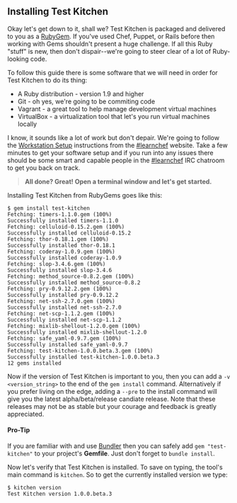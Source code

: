## Installing Test Kitchen

Okay let's get down to it, shall we? Test Kitchen is packaged and delivered to you as a [RubyGem](http://guides.rubygems.org/what-is-a-gem/). If you've used Chef, Puppet, or Rails before then working with Gems shouldn't present a huge challenge. If all this Ruby "stuff" is new, then don't dispair--we're going to steer clear of a lot of Ruby-looking code.

To follow this guide there is some software that we will need in order for Test Kitchen to do its thing:

* A Ruby distribution - version 1.9 and higher
* Git - oh yes, we're going to be commiting code
* Vagrant - a great tool to help manage development virtual machines
* VirtualBox - a virtualization tool that let's you run virtual machines locally

I know, it sounds like a lot of work but don't depair. We're going to follow the [Workstation Setup](https://learnchef.opscode.com/quickstart/workstation-setup/) instructions from the [#learnchef](https://learnchef.opscode.com/) website. Take a few minutes to get your software setup and if you run into any issues there should be some smart and capable people in the [#learnchef](http://webchat.freenode.net/?channel=learnchef) IRC chatroom to get you back on track.


> **All done? Great! Open a terminal window and let's get started.**

Installing Test Kitchen from RubyGems goes like this:

```
$ gem install test-kitchen
Fetching: timers-1.1.0.gem (100%)
Successfully installed timers-1.1.0
Fetching: celluloid-0.15.2.gem (100%)
Successfully installed celluloid-0.15.2
Fetching: thor-0.18.1.gem (100%)
Successfully installed thor-0.18.1
Fetching: coderay-1.0.9.gem (100%)
Successfully installed coderay-1.0.9
Fetching: slop-3.4.6.gem (100%)
Successfully installed slop-3.4.6
Fetching: method_source-0.8.2.gem (100%)
Successfully installed method_source-0.8.2
Fetching: pry-0.9.12.2.gem (100%)
Successfully installed pry-0.9.12.2
Fetching: net-ssh-2.7.0.gem (100%)
Successfully installed net-ssh-2.7.0
Fetching: net-scp-1.1.2.gem (100%)
Successfully installed net-scp-1.1.2
Fetching: mixlib-shellout-1.2.0.gem (100%)
Successfully installed mixlib-shellout-1.2.0
Fetching: safe_yaml-0.9.7.gem (100%)
Successfully installed safe_yaml-0.9.7
Fetching: test-kitchen-1.0.0.beta.3.gem (100%)
Successfully installed test-kitchen-1.0.0.beta.3
12 gems installed
```

Now if the version of Test Kitchen is important to you, then you can add a `-v <version_string>` to the end of the `gem install` command. Alternatively if you prefer living on the edge, adding a `--pre` to the install command will give you the latest alpha/beta/release candiate release. Note that these releases may not be as stable but your courage and feedback is greatly appreciated.

<div class="well">
  <h4><span class="glyphicon glyphicon-pushpin"></span> Pro-Tip</h4>
  <p>If you are familiar with and use <a href="http://bundler.io/">Bundler</a> then you can safely add <code>gem "test-kitchen"</code> to your project's <strong>Gemfile</strong>. Just don't forget to <code>bundle install</code>.</p>
</div>

Now let's verify that Test Kitchen is installed. To save on typing, the tool's main command is `kitchen`. So to get the currently installed version we type:

```
$ kitchen version
Test Kitchen version 1.0.0.beta.3
```
